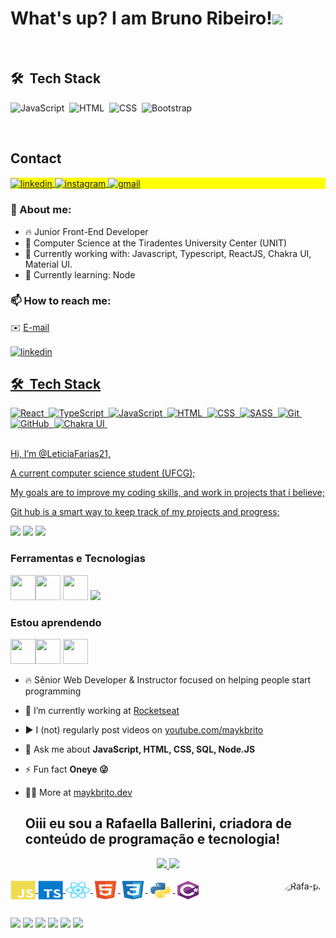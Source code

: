 <h1 align="left">What's up? I am Bruno Ribeiro!<img src="https://raw.githubusercontent.com/kaueMarques/kaueMarques/master/hi.gif" height="30px"></h1>


<br>

## 🛠 &nbsp;Tech Stack

![JavaScript](https://img.shields.io/badge/-JavaScript-05122A?style=flat&logo=javascript)&nbsp;
![HTML](https://img.shields.io/badge/-HTML-05122A?style=flat&logo=HTML5)&nbsp;
![CSS](https://img.shields.io/badge/-CSS-05122A?style=flat&logo=CSS3&logoColor=1572B6)&nbsp;
![Bootstrap](https://img.shields.io/badge/-Bootstrap-05122A?style=flat&logo=bootstrap)&nbsp;

<br>

## Contact

<p align="left" style="background:yellow">
<a href="https://linkedin.com/in/brunoribeirol" target="_blank">
  <img align="center" src="https://img.shields.io/badge/-brunoribeirol-05122A?style=flat&logo=linkedin" alt="linkedin"/>
</a>
<a href="https://instagram.com/brunoribeirol" target="_blank">
 <img align="center" src="https://img.shields.io/badge/-brunoribeirol-05122A?style=flat&logo=instagram" alt="instagram"/>
</a>
<a href="https://gmail.com" target="_blank">
 <img align="center" src="https://img.shields.io/badge/-araujoribeiro.bruno@gmail.com-05122A?style=flat&logo=gmail" alt="gmail"/>
</a>


<!--
**brunoribeirol/brunoribeirol** is a ✨ _special_ ✨ repository because its `README.md` (this file) appears on your GitHub profile.

Here are some ideas to get you started:

- 🔭 I’m currently working on ...
- 🌱 I’m currently learning ...
- 👯 I’m looking to collaborate on ...
- 🤔 I’m looking for help with ...
- 💬 Ask me about ...
- 📫 How to reach me: ...
- 😄 Pronouns: ...
- ⚡ Fun fact: ...

<p align="left"> <img src="https://komarev.com/ghpvc/?username=brunoribeirol&color=red" alt="Profile views" /> </p>

## ⚙️ &nbsp;GitHub Analytics

<p align="left">
<img width="530em" src="https://github-readme-stats.vercel.app/api?username=brunoribeirol&show_icons=true&theme=vision-friendly-dark" alt="brunoribeirol's stats"/>
<img width="530em" src="https://github-readme-stats.vercel.app/api/top-langs/?username=brunoribeirol&layout=compact&theme=vision-friendly-dark" alt="brunoribeirol's most languages"/>
</p>

-->
  
  
  


### 💬 About me:
- 🔥 Junior Front-End Developer 
- 📘 Computer Science at the Tiradentes University Center (UNIT)
- 🔭 Currently working with: Javascript, Typescript, ReactJS, Chakra UI, Material UI.
- 🌱 Currently learning: Node

### 📫 How to reach me:
  ✉️ [E-mail](mailto:vggaia10@gmail.com)<div> </div>
  <a href="https://www.linkedin.com/in/victoroliveira-/" target="_blank">
  <img align="center" src="https://img.shields.io/badge/-victoroliveira-05122A?style=flat&logo=linkedin" alt="linkedin"/>

## 🛠 &nbsp;Tech Stack

![React](https://img.shields.io/badge/-React-05122A?style=flat&logo=react)&nbsp;
![TypeScript](https://img.shields.io/badge/-TypeScript-05122A?style=flat&logo=typescript)&nbsp;
![JavaScript](https://img.shields.io/badge/-JavaScript-05122A?style=flat&logo=javascript)&nbsp;
![HTML](https://img.shields.io/badge/-HTML-05122A?style=flat&logo=HTML5)&nbsp;
![CSS](https://img.shields.io/badge/-CSS-05122A?style=flat&logo=CSS3&logoColor=1572B6)&nbsp;
![SASS](https://img.shields.io/badge/-SASS-05122A?style=flat&logo=SASS)&nbsp;
![Git](https://img.shields.io/badge/-Git-05122A?style=flat&logo=git)&nbsp;
![GitHub](https://img.shields.io/badge/-GitHub-05122A?style=flat&logo=github)&nbsp;
![Chakra UI](https://img.shields.io/badge/-ChakraUI-05122A?style=flat&logo=ChakraUI&logoColor=007ACC)&nbsp;
<br><br>

  
  
  
  Hi, I’m @LeticiaFarias21,

A current computer science student (UFCG);

My goals are to improve my coding skills, and work in projects that i believe;

Git hub is a smart way to keep track of my projects and progress;

<div>
<a href="https://www.youtube.com/channel/UCqnSYpLgs6h2eg6Nm_wFexw" target="_blank"><img src="https://img.shields.io/badge/YouTube-FF0000?style=for-the-badge&logo=youtube&logoColor=white" target="_blank"></a>
<a href="https://instagram.com/leticiafariascosta" target="_blank"><img src="https://img.shields.io/badge/-Instagram-%23E4405F?style=for-the-badge&logo=instagram&logoColor=white" target="_blank"></a>
<a href = "mailto:leticia.farias@ccc.ufcg.edu.br"><img src="https://img.shields.io/badge/Gmail-D14836?style=for-the-badge&logo=gmail&logoColor=white" target="_blank"></a>   
</div>

### Ferramentas e Tecnologias

<img src="https://cdn.jsdelivr.net/gh/devicons/devicon/icons/git/git-original.svg" width="40" height="40"/><img src="https://cdn.jsdelivr.net/gh/devicons/devicon/icons/java/java-plain.svg" width="40" height="40" />
<img src="https://cdn.jsdelivr.net/gh/devicons/devicon/icons/python/python-plain.svg" width="40" height="40" />
<img src="https://cdn.jsdelivr.net/gh/devicons/devicon/icons/jupyter/jupyter-original-wordmark.svg" height="40" />

### Estou aprendendo

<img src="https://cdn.jsdelivr.net/gh/devicons/devicon/icons/javascript/javascript-plain.svg"  width="40" height="40" /><img src="https://cdn.jsdelivr.net/gh/devicons/devicon/icons/css3/css3-plain.svg"  width="40" height="40" />
<img src="https://cdn.jsdelivr.net/gh/devicons/devicon/icons/html5/html5-plain.svg" width="40" height="40" />


  
  
  
  

- 🔥 Sênior Web Developer & Instructor focused on helping people start programming 

- 🔭 I’m currently working at [Rocketseat](https://github.com/Rocketseat)

- ▶️ I (not) regularly post videos on [youtube.com/maykbrito](https://youtube.com/maykbrito)

- 💬 Ask me about **JavaScript, HTML, CSS, SQL, Node.JS**

- ⚡ Fun fact **Oneye 😜**

- 👨‍💻 More at [maykbrito.dev](https://maykbrito.dev)



  
  
  
  ## Oiii eu sou a Rafaella Ballerini, criadora de conteúdo de programação e tecnologia!
<div align="center">
  <a href="https://github.com/rafaballerini">
  <img height="180em" src="https://github-readme-stats.vercel.app/api?username=rafaballerini&show_icons=true&theme=dracula&include_all_commits=true&count_private=true"/>
  <img height="180em" src="https://github-readme-stats.vercel.app/api/top-langs/?username=rafaballerini&layout=compact&langs_count=7&theme=dracula"/>
</div>
<div style="display: inline_block"><br>
  <img align="center" alt="Rafa-Js" height="30" width="40" src="https://raw.githubusercontent.com/devicons/devicon/master/icons/javascript/javascript-plain.svg">
  <img align="center" alt="Rafa-Ts" height="30" width="40" src="https://raw.githubusercontent.com/devicons/devicon/master/icons/typescript/typescript-plain.svg">
  <img align="center" alt="Rafa-React" height="30" width="40" src="https://raw.githubusercontent.com/devicons/devicon/master/icons/react/react-original.svg">
  <img align="center" alt="Rafa-HTML" height="30" width="40" src="https://raw.githubusercontent.com/devicons/devicon/master/icons/html5/html5-original.svg">
  <img align="center" alt="Rafa-CSS" height="30" width="40" src="https://raw.githubusercontent.com/devicons/devicon/master/icons/css3/css3-original.svg">
  <img align="center" alt="Rafa-Python" height="30" width="40" src="https://raw.githubusercontent.com/devicons/devicon/master/icons/python/python-original.svg">
  <img align="center" alt="Rafa-Csharp" height="30" width="40" src="https://raw.githubusercontent.com/devicons/devicon/master/icons/csharp/csharp-original.svg">
  <img align="right" alt="Rafa-pic" height="150" style="border-radius:50px;" src="https://media.discordapp.net/attachments/639956127056134178/890373478988013628/Publicacoes_Instagram_1_1.png?width=676&height=676">
</div>
  
  ##
 
<div> 
  <a href="https://www.youtube.com/channel/UC_-uuuZbY0AAt9CViNzvc-Q" target="_blank"><img src="https://img.shields.io/badge/YouTube-FF0000?style=for-the-badge&logo=youtube&logoColor=white" target="_blank"></a>
  <a href="https://instagram.com/rafaballerini" target="_blank"><img src="https://img.shields.io/badge/-Instagram-%23E4405F?style=for-the-badge&logo=instagram&logoColor=white" target="_blank"></a>
 	<a href="https://www.twitch.tv/rafaballerinii" target="_blank"><img src="https://img.shields.io/badge/Twitch-9146FF?style=for-the-badge&logo=twitch&logoColor=white" target="_blank"></a>
 <a href="https://discord.gg/wagxzStdcR" target="_blank"><img src="https://img.shields.io/badge/Discord-7289DA?style=for-the-badge&logo=discord&logoColor=white" target="_blank"></a> 
  <a href = "mailto:contatorafaballerini@gmail.com"><img src="https://img.shields.io/badge/-Gmail-%23333?style=for-the-badge&logo=gmail&logoColor=white" target="_blank"></a>
  <a href="https://www.linkedin.com/in/rafaella-ballerini-45875016a" target="_blank"><img src="https://img.shields.io/badge/-LinkedIn-%230077B5?style=for-the-badge&logo=linkedin&logoColor=white" target="_blank"></a> 
 
 

